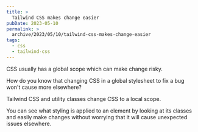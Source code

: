 ```yaml
---
title: >
  Tailwind CSS makes change easier
pubDate: 2023-05-10
permalink: >
  archive/2023/05/10/tailwind-css-makes-change-easier
tags:
  - css
  - tailwind-css
---
```


CSS usually has a global scope which can make change risky.

How do you know that changing CSS in a global stylesheet to fix a bug won't cause more elsewhere?

Tailwind CSS and utility classes change CSS to a local scope.

You can see what styling is applied to an element by looking at its classes and easily make changes without worrying that it will cause unexpected issues elsewhere.
